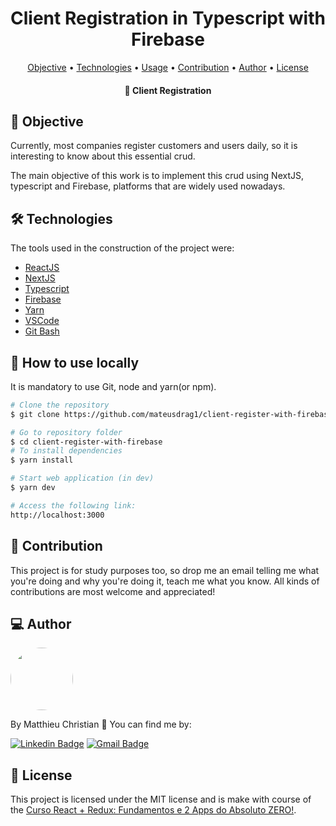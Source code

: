 <h1 align="center">
    Client Registration in Typescript with Firebase
</h1>

<p align="center">
 <a href="#objective">Objective</a> •
 <a href="#technologies">Technologies</a> • 
 <a href="#usage">Usage</a> • 
 <a href="#contribution">Contribution</a> • 
 <a href="#author">Author</a> • 
 <a href="#license">License</a>
</p>

<h4 align="center"> 
	🎨 Client Registration
</h4>

<h2 id="objective" > 🎯 Objective </h2>

Currently, most companies register customers and users daily, so it is interesting to know about this essential crud.

The main objective of this work is to implement this crud using NextJS, typescript and Firebase, platforms that are widely used nowadays.

<h2 id="technologies"> 🛠 Technologies </h2>

The tools used in the construction of the project were:

- [ReactJS](https://reactjs.org)
- [NextJS](https://nextjs.org)
- [Typescript](https://www.typescriptlang.org)
- [Firebase](https://firebase.google.com)
- [Yarn](https://yarnpkg.com)
- [VSCode](https://code.visualstudio.com)
- [Git Bash](https://gitforwindows.org/)

<h2 id="usage" > 👷 How to use locally </h2>

It is mandatory to use Git, node and yarn(or npm).

```bash
# Clone the repository
$ git clone https://github.com/mateusdrag1/client-register-with-firebase.git

# Go to repository folder
$ cd client-register-with-firebase
# To install dependencies
$ yarn install

# Start web application (in dev)
$ yarn dev

# Access the following link:
http://localhost:3000
```

<h2 id="contribution"> 🤝 Contribution </h2>

This project is for study purposes too, so drop me an email telling me what you're doing and why you're doing it, teach me what you know. All kinds of contributions are most welcome and appreciated!

<h2 id="author"> 💻 Author </h2>

<img style="border-radius: 50%;" src="https://avatars.githubusercontent.com/u/10229087?v=4" width="100px;" alt=""/>

By Matthieu Christian 💜 You can find me by:

[![Linkedin Badge](https://img.shields.io/badge/LinkedIn-0077B5?style=for-the-badge&logo=linkedin&logoColor=white)](https://www.linkedin.com/in/matthieuchristian/)
[![Gmail Badge](https://img.shields.io/badge/Gmail-D14836?style=for-the-badge&logo=gmail&logoColor=white)](mailto:matthieuceo@gmail.com)

<h2 id="license"> 📝 License </h2>

This project is licensed under the MIT license and is make with course of the [Curso React + Redux: Fundamentos e 2 Apps do Absoluto ZERO!](https://www.udemy.com/course/react-redux-pt/).
